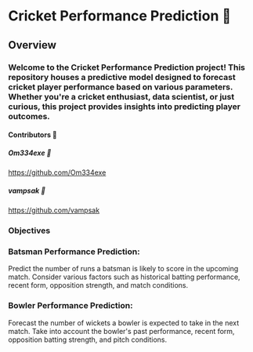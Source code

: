 # Cricket Performance Prediction 🏏
## Overview
### Welcome to the Cricket Performance Prediction project! This repository houses a predictive model designed to forecast cricket player performance based on various parameters. Whether you're a cricket enthusiast, data scientist, or just curious, this project provides insights into predicting player outcomes.

#### Contributors 🌟
##### Om334exe 🚀
https://github.com/Om334exe
##### vampsak 🏏
https://github.com/vampsak
### Objectives
### Batsman Performance Prediction:

Predict the number of runs a batsman is likely to score in the upcoming match.
Consider various factors such as historical batting performance, recent form, opposition strength, and match conditions.

### Bowler Performance Prediction:

Forecast the number of wickets a bowler is expected to take in the next match.
Take into account the bowler's past performance, recent form, opposition batting strength, and pitch conditions.
